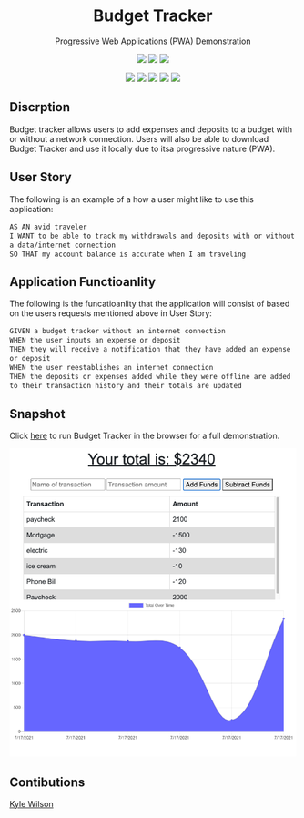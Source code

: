<h1 align="center">Budget Tracker</h1>
<p align="center">Progressive Web Applications (PWA) Demonstration</p>

<p align="center">
    <img src="https://img.shields.io/github/repo-size/lylekilson/budget-tracker" />
    <img src="https://img.shields.io/github/issues/lylekilson/budget-tracker" />
    <img src="https://img.shields.io/github/last-commit/lylekilson/budget-tracker" >
</p>
  
<p align="center">
    <img src="https://img.shields.io/badge/javascript-yellow" />
    <img src="https://img.shields.io/badge/express-orange" />
    <img src="https://img.shields.io/badge/mongoose-red"  />
  <img src="https://img.shields.io/badge/express-green"  />
  <img src="https://img.shields.io/badge/Heroku-purple"  />
</p>

## Discrption

Budget tracker allows users to add expenses and deposits to a budget with or without a network connection. Users will also be able to download Budget Tracker and use it locally due to itsa progressive nature (PWA).

## User Story

The following is an example of a how a user might like to use this application:

```
AS AN avid traveler
I WANT to be able to track my withdrawals and deposits with or without a data/internet connection
SO THAT my account balance is accurate when I am traveling 
```

## Application Functioanlity

The following is the funcatioanlity that the application will consist of based on the users requests mentioned above in User Story:

```
GIVEN a budget tracker without an internet connection
WHEN the user inputs an expense or deposit
THEN they will receive a notification that they have added an expense or deposit
WHEN the user reestablishes an internet connection
THEN the deposits or expenses added while they were offline are added to their transaction history and their totals are updated
```

## Snapshot
Click [here](https://mighty-inlet-00302.herokuapp.com/) to run Budget Tracker in the browser for a full demonstration.

![snapshot](./demo.png)

## Contibutions

[Kyle Wilson](https://github.com/lylekilson)
